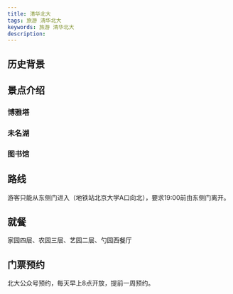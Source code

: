 ```yaml
---
title: 清华北大
tags: 旅游 清华北大
keywords: 旅游 清华北大
description:
---
```



## 历史背景


## 景点介绍

### 博雅塔

### 未名湖

### 图书馆

## 路线


游客只能从东侧门进入（地铁站北京大学A口向北），要求19:00前由东侧门离开。

## 就餐

家园四层、农园三层、艺园二层、勺园西餐厅

## 门票预约

北大公众号预约，每天早上8点开放，提前一周预约。
